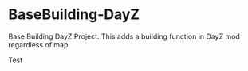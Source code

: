 BaseBuilding-DayZ
=================

Base Building DayZ Project.  This adds a building function in DayZ mod regardless of map.

Test
